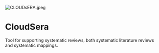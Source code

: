 ![CLOUDsERA.jpeg](https://github.com/spi-fm/CloudSERA/blob/master/CloudSERA-sm.jpeg)

# CloudSera
Tool for supporting systematic reviews, both systematic literature reviews and systematic mappings.
